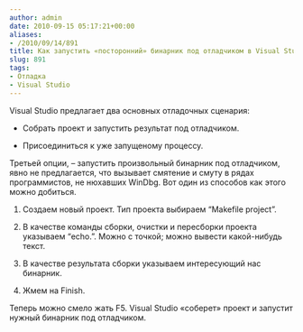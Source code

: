 ```yaml
---
author: admin
date: 2010-09-15 05:17:21+00:00
aliases:
- /2010/09/14/891
title: Как запустить «посторонний» бинарник под отладчиком в Visual Studio?
slug: 891
tags:
- Отладка
- Visual Studio
---
```


Visual Studio предлагает два основных отладочных сценария:

  * Собрать проект и запустить результат под отладчиком.

  * Присоединиться к уже запущеному процессу.

Третьей опции, – запустить произвольный бинарник под отладчиком, явно не предлагается, что вызывает смятение и смуту в рядах программистов, не нюхавших WinDbg. Вот один из способов как этого можно добиться.

  1. Создаем новый проект. Тип проекта выбираем “Makefile project”.

  2. В качестве команды сборки, очистки и пересборки проекта указываем “echo.”. Можно с точкой; можно вывести какой-нибудь текст.

  3. В качестве результата сборки указываем интересующий нас бинарник.

  4. Жмем на Finish.

Теперь можно смело жать F5. Visual Studio «соберет» проект и запустит нужный бинарник под отладчиком.
